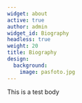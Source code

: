 ```yaml
---
widget: about
active: true
author: admin
widget_id: Biography
headless: true
weight: 20
title: Biography
design:
  background:
    image: pasfoto.jpg
---
```

This is a test body